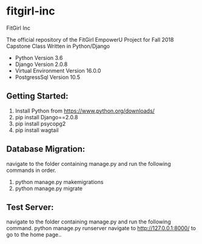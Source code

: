 # fitgirl-inc
FitGirl Inc

The official repository of the FitGirl EmpowerU Project for Fall 2018 Capstone Class
Written in Python/Django
* Python Version 3.6
* Django Version 2.0.8
* Virtual Environment Version 16.0.0
* PostgressSql Version 10.5
## Getting Started:
1. Install Python from https://www.python.org/downloads/
2. pip install Django==2.0.8
3. pip install psycopg2
4. pip install wagtail
## Database Migration:
navigate to the folder containing manage.py and run the following commands in order.
1. python manage.py makemigrations
2. python manage.py migrate
## Test Server:
navigate to the folder containing manage.py and run the following command.
python manage.py runserver
navigate to http://127.0.0.1:8000/ to go to the home page..
